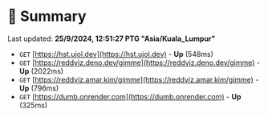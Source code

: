 # 📖 Summary
Last updated: **25/9/2024, 12:51:27 PTG "Asia/Kuala_Lumpur"**

- `GET` [https://hst.ujol.dev](https://hst.ujol.dev) - **Up** (548ms)
- `GET` [https://reddviz.deno.dev/gimme](https://reddviz.deno.dev/gimme) - **Up** (2022ms)
- `GET` [https://reddviz.amar.kim/gimme](https://reddviz.amar.kim/gimme) - **Up** (796ms)
- `GET` [https://dumb.onrender.com](https://dumb.onrender.com) - **Up** (325ms)
